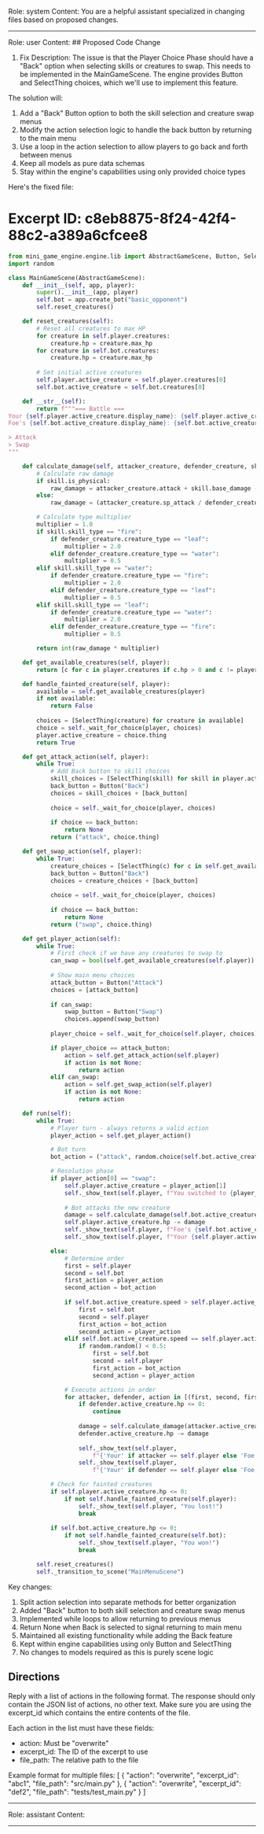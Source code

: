 Role: system
Content: You are a helpful assistant specialized in changing files based on proposed changes.
__________________
Role: user
Content: ## Proposed Code Change
1. Fix Description:
The issue is that the Player Choice Phase should have a "Back" option when selecting skills or creatures to swap. This needs to be implemented in the MainGameScene. The engine provides Button and SelectThing choices, which we'll use to implement this feature.

The solution will:
1. Add a "Back" Button option to both the skill selection and creature swap menus
2. Modify the action selection logic to handle the back button by returning to the main menu
3. Use a loop in the action selection to allow players to go back and forth between menus
4. Keep all models as pure data schemas
5. Stay within the engine's capabilities using only provided choice types

Here's the fixed file:

# Excerpt ID: c8eb8875-8f24-42f4-88c2-a389a6cfcee8
```python main_game/scenes/main_game_scene.py
from mini_game_engine.engine.lib import AbstractGameScene, Button, SelectThing
import random

class MainGameScene(AbstractGameScene):
    def __init__(self, app, player):
        super().__init__(app, player)
        self.bot = app.create_bot("basic_opponent")
        self.reset_creatures()

    def reset_creatures(self):
        # Reset all creatures to max HP
        for creature in self.player.creatures:
            creature.hp = creature.max_hp
        for creature in self.bot.creatures:
            creature.hp = creature.max_hp
            
        # Set initial active creatures
        self.player.active_creature = self.player.creatures[0]
        self.bot.active_creature = self.bot.creatures[0]

    def __str__(self):
        return f"""=== Battle ===
Your {self.player.active_creature.display_name}: {self.player.active_creature.hp}/{self.player.active_creature.max_hp} HP
Foe's {self.bot.active_creature.display_name}: {self.bot.active_creature.hp}/{self.bot.active_creature.max_hp} HP

> Attack
> Swap
"""

    def calculate_damage(self, attacker_creature, defender_creature, skill):
        # Calculate raw damage
        if skill.is_physical:
            raw_damage = attacker_creature.attack + skill.base_damage - defender_creature.defense
        else:
            raw_damage = (attacker_creature.sp_attack / defender_creature.sp_defense) * skill.base_damage

        # Calculate type multiplier
        multiplier = 1.0
        if skill.skill_type == "fire":
            if defender_creature.creature_type == "leaf":
                multiplier = 2.0
            elif defender_creature.creature_type == "water":
                multiplier = 0.5
        elif skill.skill_type == "water":
            if defender_creature.creature_type == "fire":
                multiplier = 2.0
            elif defender_creature.creature_type == "leaf":
                multiplier = 0.5
        elif skill.skill_type == "leaf":
            if defender_creature.creature_type == "water":
                multiplier = 2.0
            elif defender_creature.creature_type == "fire":
                multiplier = 0.5

        return int(raw_damage * multiplier)

    def get_available_creatures(self, player):
        return [c for c in player.creatures if c.hp > 0 and c != player.active_creature]

    def handle_fainted_creature(self, player):
        available = self.get_available_creatures(player)
        if not available:
            return False
        
        choices = [SelectThing(creature) for creature in available]
        choice = self._wait_for_choice(player, choices)
        player.active_creature = choice.thing
        return True

    def get_attack_action(self, player):
        while True:
            # Add Back button to skill choices
            skill_choices = [SelectThing(skill) for skill in player.active_creature.skills]
            back_button = Button("Back")
            choices = skill_choices + [back_button]
            
            choice = self._wait_for_choice(player, choices)
            
            if choice == back_button:
                return None
            return ("attack", choice.thing)

    def get_swap_action(self, player):
        while True:
            creature_choices = [SelectThing(c) for c in self.get_available_creatures(player)]
            back_button = Button("Back")
            choices = creature_choices + [back_button]
            
            choice = self._wait_for_choice(player, choices)
            
            if choice == back_button:
                return None
            return ("swap", choice.thing)

    def get_player_action(self):
        while True:
            # First check if we have any creatures to swap to
            can_swap = bool(self.get_available_creatures(self.player))
            
            # Show main menu choices
            attack_button = Button("Attack")
            choices = [attack_button]
            
            if can_swap:
                swap_button = Button("Swap")
                choices.append(swap_button)
            
            player_choice = self._wait_for_choice(self.player, choices)

            if player_choice == attack_button:
                action = self.get_attack_action(self.player)
                if action is not None:
                    return action
            elif can_swap:
                action = self.get_swap_action(self.player)
                if action is not None:
                    return action

    def run(self):
        while True:
            # Player turn - always returns a valid action
            player_action = self.get_player_action()

            # Bot turn
            bot_action = ("attack", random.choice(self.bot.active_creature.skills))

            # Resolution phase
            if player_action[0] == "swap":
                self.player.active_creature = player_action[1]
                self._show_text(self.player, f"You switched to {player_action[1].display_name}!")
                
                # Bot attacks the new creature
                damage = self.calculate_damage(self.bot.active_creature, self.player.active_creature, bot_action[1])
                self.player.active_creature.hp -= damage
                self._show_text(self.player, f"Foe's {self.bot.active_creature.display_name} used {bot_action[1].display_name}!")
                self._show_text(self.player, f"Your {self.player.active_creature.display_name} took {damage} damage!")

            else:
                # Determine order
                first = self.player
                second = self.bot
                first_action = player_action
                second_action = bot_action
                
                if self.bot.active_creature.speed > self.player.active_creature.speed:
                    first = self.bot
                    second = self.player
                    first_action = bot_action
                    second_action = player_action
                elif self.bot.active_creature.speed == self.player.active_creature.speed:
                    if random.random() < 0.5:
                        first = self.bot
                        second = self.player
                        first_action = bot_action
                        second_action = player_action

                # Execute actions in order
                for attacker, defender, action in [(first, second, first_action), (second, first, second_action)]:
                    if defender.active_creature.hp <= 0:
                        continue
                        
                    damage = self.calculate_damage(attacker.active_creature, defender.active_creature, action[1])
                    defender.active_creature.hp -= damage
                    
                    self._show_text(self.player, 
                        f"{'Your' if attacker == self.player else 'Foe''s'} {attacker.active_creature.display_name} used {action[1].display_name}!")
                    self._show_text(self.player,
                        f"{'Your' if defender == self.player else 'Foe''s'} {defender.active_creature.display_name} took {damage} damage!")

            # Check for fainted creatures
            if self.player.active_creature.hp <= 0:
                if not self.handle_fainted_creature(self.player):
                    self._show_text(self.player, "You lost!")
                    break
            
            if self.bot.active_creature.hp <= 0:
                if not self.handle_fainted_creature(self.bot):
                    self._show_text(self.player, "You won!")
                    break

        self.reset_creatures()
        self._transition_to_scene("MainMenuScene")
```

Key changes:
1. Split action selection into separate methods for better organization
2. Added "Back" button to both skill selection and creature swap menus
3. Implemented while loops to allow returning to previous menus
4. Return None when Back is selected to signal returning to main menu
5. Maintained all existing functionality while adding the Back feature
6. Kept within engine capabilities using only Button and SelectThing
7. No changes to models required as this is purely scene logic

## Directions
Reply with a list of actions in the following format. The response should only contain the JSON list of actions, no other text.
Make sure you are using the excerpt_id which contains the entire contents of the file.

Each action in the list must have these fields:
- action: Must be "overwrite"
- excerpt_id: The ID of the excerpt to use
- file_path: The relative path to the file

Example format for multiple files:
[
    {
        "action": "overwrite",
        "excerpt_id": "abc1",
        "file_path": "src/main.py"
    },
    {
        "action": "overwrite",
        "excerpt_id": "def2",
        "file_path": "tests/test_main.py"
    }
]
__________________
Role: assistant
Content: 
__________________

